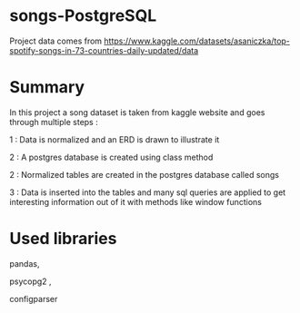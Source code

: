 # songs-PostgreSQL
Project data comes from https://www.kaggle.com/datasets/asaniczka/top-spotify-songs-in-73-countries-daily-updated/data
# Summary
In this project a song dataset is taken from kaggle website and goes through multiple steps :

1 : Data is normalized and an ERD is drawn to illustrate it

2 : A postgres database is created using class method

2 : Normalized tables are created in the postgres database called songs 

3 : Data is inserted into the tables and many sql queries are applied to get interesting information 
out of it with methods like window functions
# Used libraries 
pandas,

psycopg2 ,

configparser

